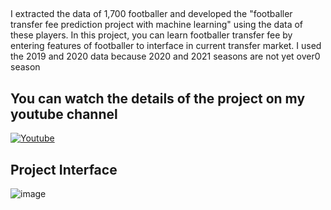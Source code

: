 ## 
I extracted the data of 1,700 footballer  and developed the "footballer transfer fee prediction ​project with machine learning" using the data of these players.
In this project, you can learn footballer transfer fee by entering features of footballer to interface in current transfer market. I used the 2019 and 2020 data because 2020 and 2021 seasons are not yet over0 season


## You can watch the details of the project on my youtube channel

[<img alt="Youtube" src="https://img.shields.io/badge/Youtube%20-%23FF0000.svg?&style=for-the-badge&logo=YouTube&logoColor=white"/>](https://www.youtube.com/watch?v=wxkamLk6xA0)

## Project Interface

![image](https://user-images.githubusercontent.com/75432070/116829622-52b1ad80-abad-11eb-8f09-b192774cb363.png)

